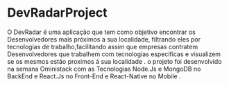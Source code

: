 # DevRadarProject
  O DevRadar é uma aplicação que tem como objetivo encontrar os Desenvolvedores mais próximos a sua localidade,
 filtrando eles por tecnologias de trabalho,facilitando assim que empresas contratem Desenvolvedores que trabalhem 
 com tecnologias específicas e  visualizem se os mesmos  estão  proximos á  sua localidade .
o  projeto foi desenvolvido na semana Oministack com  as Tecnologias Node.Js e MongoDB no BackEnd e  React.Js no Front-End
e React-Native no Mobile .
